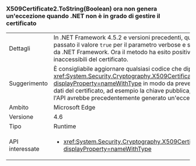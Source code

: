 ### <a name="x509certificate2tostringboolean-does-not-throw-now-when-net-cannot-handle-the-certificate"></a>X509Certificate2.ToString(Boolean) ora non genera un'eccezione quando .NET non è in grado di gestire il certificato

|   |   |
|---|---|
|Dettagli|In .NET Framework 4.5.2 e versioni precedenti, questo metodo generava un'eccezione se veniva passato il valore <code>true</code> per il parametro verbose e se erano presenti certificati installati non supportati da .NET Framework. Ora il metodo ha esito positivo e restituisce una stringa valida che omette le parti inaccessibili del certificato.|
|Suggerimento|È consigliabile aggiornare qualsiasi codice che dipende da <xref:System.Security.Cryptography.X509Certificates.X509Certificate2.ToString(System.Boolean)?displayProperty=nameWithType> in modo da prevedere che la stringa restituita possa escludere alcuni dati del certificato, ad esempio la chiave pubblica, la chiave privata e le estensioni, in alcuni casi in cui l'API avrebbe precedentemente generato un'eccezione.|
|Ambito|Microsoft Edge|
|Versione|4.6|
|Tipo|Runtime|
|API interessate|<ul><li><xref:System.Security.Cryptography.X509Certificates.X509Certificate2.ToString(System.Boolean)?displayProperty=nameWithType></li></ul>|

